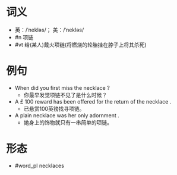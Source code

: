 # 词义
- 英：/ˈnekləs/； 美：/ˈnekləs/
- #n 项链
- #vt 给(某人)戴火项链(将燃烧的轮胎挂在脖子上将其杀死)
# 例句
- When did you first miss the necklace ?
	- 你最早发觉项链不见了是什么时候？
- A £ 100 reward has been offered for the return of the necklace .
	- 已悬赏100英镑找寻项链。
- A plain necklace was her only adornment .
	- 她身上的饰物就只有一串简单的项链。
# 形态
- #word_pl necklaces
